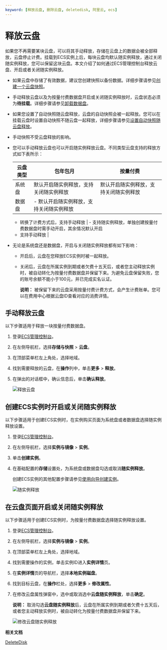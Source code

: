 ```yaml
---
keyword: [释放云盘, 删除云盘, deletedisk, 阿里云, ecs]
---
```


# 释放云盘

如果您不再需要某块云盘，可以将其手动释放，存储在云盘上的数据会被全部释放，云盘停止计费。挂载到ECS实例上后，每块云盘均默认随实例释放，通过关闭随实例释放，您可以保留这块云盘。本文介绍了如何通过ECS管理控制台释放云盘、开启或者关闭随实例释放。

-   如果云盘中存储了有效数据，建议您创建快照以备份数据。详细步骤请参见[创建一个云盘快照](/cn.zh-CN/快照/使用快照/创建一个云盘快照.md)。
-   手动释放云盘以及为按量付费数据盘开启或关闭随实例释放时，云盘状态必须为**待挂载**。详细步骤请参见[卸载数据盘](/cn.zh-CN/块存储/云盘基础操作/卸载数据盘.md)。

-   如果您设置了自动快照随云盘释放，云盘的自动快照会被一起释放。您可以在挂载云盘时设置自动快照不随云盘一起释放，详细步骤请参见[设置自动快照随云盘释放](/cn.zh-CN/快照/使用自动快照策略/设置自动快照随云盘释放.md)。
-   手动快照不受云盘释放的影响。
-   您可以手动释放云盘也可以开启随实例释放云盘。不同类型云盘支持的释放方式如下表所示：

    |云盘类型|包年包月|按量付费|
    |----|----|----|
    |系统盘|默认开启随实例释放，支持关闭随实例释放|默认开启随实例释放，支持关闭随实例释放|
    |数据盘|    -   默认开启随实例释放，支持关闭随实例释放
    -   转换了计费方式后，支持手动释放
|    -   支持随实例释放，单独创建按量付费数据盘时需手动开启，其余情况默认开启
    -   支持手动释放 |

-   无论是系统盘还是数据盘，开启与关闭随实例释放都有如下影响：
    -   开启后，云盘在您释放ECS实例时被一起释放。
    -   关闭后，云盘在所属实例到期或者欠费十五天后，或者您主动释放实例时，被自动转化为按量付费数据盘并保留下来。为避免云盘保留失败，您的账号余额不能小于100元，并已完成实名认证。

        **说明：** 被保留下来的云盘采用按量付费计费方式，会产生计费账单。您可以在费用中心根据云盘ID查看对应的消费详情。


## 手动释放云盘

以下步骤适用于释放一块按量付费数据盘。

1.  登录[ECS管理控制台](https://ecs.console.aliyun.com)。

2.  在左侧导航栏，选择**存储与快照** \> **云盘**。

3.  在顶部菜单栏左上角处，选择地域。

4.  找到需要释放的云盘，在**操作**列中，单击**更多** \> **释放**。

5.  在弹出的对话框中，确认信息后，单击**确认释放**。

    ![释放云盘](https://static-aliyun-doc.oss-accelerate.aliyuncs.com/assets/img/zh-CN/8363359951/p88412.gif)


## 创建ECS实例时开启或关闭随实例释放

以下步骤适用于创建ECS实例时，在实例购买页面为系统盘或者数据盘选择随实例释放设置。

1.  登录[ECS管理控制台](https://ecs.console.aliyun.com)。

2.  在左侧导航栏，选择**实例与镜像** \> **实例**。

3.  单击**创建实例**。

4.  在基础配置的**存储**设置处，为系统盘或数据盘勾选或取消**随实例释放**。

    创建ECS实例的其他配置步骤请参见[使用向导创建实例](/cn.zh-CN/实例/创建实例/使用向导创建实例.md)。

    ![随实例释放](https://static-aliyun-doc.oss-accelerate.aliyuncs.com/assets/img/zh-CN/8363359951/p63822.png)


## 在云盘页面开启或关闭随实例释放

以下步骤适用于创建ECS实例时，为按量付费数据盘选择随实例释放设置。

1.  登录[ECS管理控制台](https://ecs.console.aliyun.com)。

2.  在左侧导航栏，选择**实例与镜像** \> **实例**。

3.  在顶部菜单栏左上角处，选择地域。

4.  找到需要操作的实例，单击实例ID进入**实例详情**页。

5.  在**实例详情**页的导航栏，选择**本地实例磁盘**。

6.  找到目标云盘，在**操作**栏处，选择**更多** \> **修改属性**。

7.  在修改云盘属性弹窗中，选中或取消选中**云盘随实例释放**，单击**确定**。

    **说明：** 取消勾选**云盘随实例释放**后，云盘在所属实例到期或者欠费十五天后，或者您主动释放实例时，被自动转化为按量付费数据盘并保留下来。

    ![修改云盘随实例释放](https://static-aliyun-doc.oss-accelerate.aliyuncs.com/assets/img/zh-CN/8363359951/p88414.gif)


**相关文档**  


[DeleteDisk](/cn.zh-CN/API参考/块存储/DeleteDisk.md)


